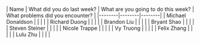 |  Name  | What did you do last week? | What are you going to do this week? | What problems did you encounter?  |
|--------|--------|--------|
| Michael Donaldson |  |  |  |
| Richard Duong |  |  |  |
| Brandon Liu |  |  |  |
| Bryant Shao |  |  |  |
| Steven Steiner |  |  |  |
| Nicole Trappe |  |  |  |
| Vy Truong |  |  |  |
| Felix Zhang |  |  |  |
| Lulu Zhu |  |  |  |
